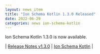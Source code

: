 ```yaml
---
layout: news_item
title: "Ion Schema Kotlin 1.3.0 Released"
date: 2022-06-29
categories: news ion-schema-kotlin
---
```


Ion Schema Kotlin 1.3.0 is now available.

| [Release Notes v1.3.0](https://github.com/amzn/ion-schema-kotlin/releases/tag/v1.3.0) | [Ion Schema Kotlin](https://github.com/amzn/ion-schema-kotlin) |

